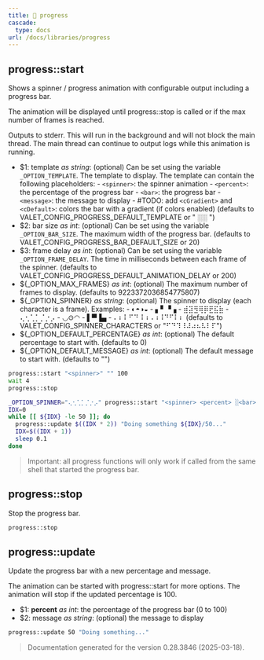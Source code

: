 ```yaml
---
title: 📂 progress
cascade:
  type: docs
url: /docs/libraries/progress
---
```


## progress::start

Shows a spinner / progress animation with configurable output including a progress bar.

The animation will be displayed until progress::stop is called
or if the max number of frames is reached.

Outputs to stderr.
This will run in the background and will not block the main thread.
The main thread can continue to output logs while this animation is running.

- $1: template _as string_:
      (optional) Can be set using the variable `_OPTION_TEMPLATE`.
      The template to display. The template can contain the following placeholders:
      - `<spinner>`: the spinner animation
      - `<percent>`: the percentage of the progress bar
      - `<bar>`: the progress bar
      - `<message>`: the message to display
      - #TODO: add `<cGradient>` and `<cDefault>`: colors the bar with a gradient (if colors enabled)
      (defaults to VALET_CONFIG_PROGRESS_DEFAULT_TEMPLATE or "<spinner> <percent> ░<bar>░ <message>")
- $2: bar size _as int_:
      (optional) Can be set using the variable `_OPTION_BAR_SIZE`.
      The maximum width of the progress bar.
      (defaults to VALET_CONFIG_PROGRESS_BAR_DEFAULT_SIZE or 20)
- $3: frame delay _as int_:
      (optional) Can be set using the variable `_OPTION_FRAME_DELAY`.
      The time in milliseconds between each frame of the spinner.
      (defaults to VALET_CONFIG_PROGRESS_DEFAULT_ANIMATION_DELAY or 200)
- ${_OPTION_MAX_FRAMES} _as int_:
      (optional) The maximum number of frames to display.
      (defaults to 9223372036854775807)
- ${_OPTION_SPINNER} _as string_:
      (optional) The spinner to display (each character is a frame).
      Examples:
      - ◐◓◑◒
      - ▖▘▝▗
      - ⣾⣽⣻⢿⡿⣟⣯⣷
      - ⢄⢂⢁⡁⡈⡐⡠
      - ◡⊙◠
      - ▌▀▐▄
      - ⠄⠆⠇⠋⠙⠸⠰⠠⠰⠸⠙⠋⠇⠆
      (defaults to VALET_CONFIG_SPINNER_CHARACTERS or "⠋⠙⠹⠸⠼⠴⠦⠧⠇⠏")
- ${_OPTION_DEFAULT_PERCENTAGE} _as int_:
      (optional) The default percentage to start with.
      (defaults to 0)
- ${_OPTION_DEFAULT_MESSAGE} _as int_:
      (optional) The default message to start with.
      (defaults to "")

```bash
progress::start "<spinner>" "" 100
wait 4
progress::stop

_OPTION_SPINNER="⢄⢂⢁⡁⡈⡐⡠" progress::start "<spinner> <percent> ░<bar>░ <message>" 30
IDX=0
while [[ ${IDX} -le 50 ]]; do
  progress::update $((IDX * 2)) "Doing something ${IDX}/50..."
  IDX=$((IDX + 1))
  sleep 0.1
done
```

> Important: all progress functions will only work if called from the same shell
> that started the progress bar.

## progress::stop

Stop the progress bar.

```bash
progress::stop
```

## progress::update

Update the progress bar with a new percentage and message.

The animation can be started with progress::start for more options.
The animation will stop if the updated percentage is 100.

- $1: **percent** _as int_:
      the percentage of the progress bar (0 to 100)
- $2: message _as string_:
      (optional) the message to display

```bash
progress::update 50 "Doing something..."
```

> Documentation generated for the version 0.28.3846 (2025-03-18).
